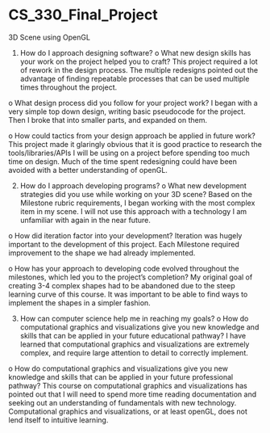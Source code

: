 # CS_330_Final_Project
3D Scene using OpenGL

1.	How do I approach designing software?
o	What new design skills has your work on the project helped you to craft?
  This project required a lot of rework in the design process. The multiple redesigns pointed out the advantage of finding repeatable processes that can be used multiple times throughout the project.
  
o	What design process did you follow for your project work?
  I began with a very simple top down design, writing basic pseudocode for the project. Then I broke that into smaller parts, and expanded on them.
  
o	How could tactics from your design approach be applied in future work?
This project made it glaringly obvious that it is good practice to research the tools/libraries/APIs I will be using on a project before spending too much time on design. Much of the time spent redesigning could have been avoided with a better understanding of openGL.

2.	How do I approach developing programs?
o	What new development strategies did you use while working on your 3D scene?
Based on the Milestone rubric requirements, I began working with the most complex item in my scene. I will not use this approach with a technology I am unfamiliar with again in the near future.

o	How did iteration factor into your development?
Iteration was hugely important to the development of this project. Each Milestone required improvement to the shape we had already implemented.

o	How has your approach to developing code evolved throughout the milestones, which led you to the project’s completion?
My original goal of creating 3-4 complex shapes had to be abandoned due to the steep learning curve of this course. It was important to be able to find ways to implement the shapes in a simpler fashion.

3.	How can computer science help me in reaching my goals?
o	How do computational graphics and visualizations give you new knowledge and skills that can be applied in your future educational pathway?
I have learned that computational graphics and visualizations are extremely complex, and require large attention to detail to correctly implement.

o	How do computational graphics and visualizations give you new knowledge and skills that can be applied in your future professional pathway?
This course on computational graphics and visualizations has pointed out that I will need to spend more time reading documentation and seeking out an understanding of fundamentals with new technology. Computational graphics and visualizations, or at least openGL, does not lend itself to intuitive learning.

